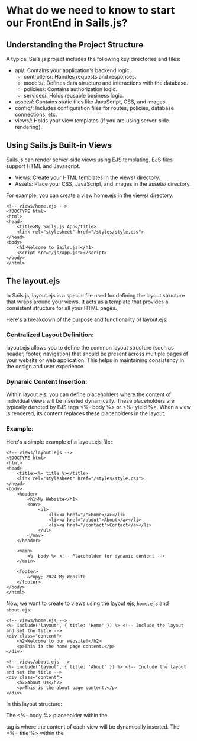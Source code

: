 # What do we need to know to start our FrontEnd in Sails.js?

## Understanding the Project Structure
A typical Sails.js project includes the following key directories and files:

- api/: Contains your application's backend logic.
    - controllers/: Handles requests and responses.
    - models/: Defines data structure and interactions with the database.
    - policies/: Contains authorization logic.
    - services/: Holds reusable business logic.
- assets/: Contains static files like JavaScript, CSS, and images.
- config/: Includes configuration files for routes, policies, database connections, etc.
- views/: Holds your view templates (if you are using server-side rendering).


## Using Sails.js Built-in Views
Sails.js can render server-side views using EJS templating. EJS files support HTML and Javascript.

- Views: Create your HTML templates in the views/ directory.
- Assets: Place your CSS, JavaScript, and images in the assets/ directory.

For example, you can create a view home.ejs in the views/ directory:
```
<!-- views/home.ejs -->
<!DOCTYPE html>
<html>
<head>
    <title>My Sails.js App</title>
    <link rel="stylesheet" href="/styles/style.css">
</head>
<body>
    <h1>Welcome to Sails.js!</h1>
    <script src="/js/app.js"></script>
</body>
</html>
```

## The layout.ejs
In Sails.js, layout.ejs is a special file used for defining the layout structure that wraps around your views. It acts as a template that provides a consistent structure for all your HTML pages.

Here's a breakdown of the purpose and functionality of layout.ejs:

### Centralized Layout Definition:
layout.ejs allows you to define the common layout structure (such as header, footer, navigation) that should be present across multiple pages of your website or web application. This helps in maintaining consistency in the design and user experience.

### Dynamic Content Insertion:
Within layout.ejs, you can define placeholders where the content of individual views will be inserted dynamically. These placeholders are typically denoted by EJS tags <%- body %> or <%- yield %>. When a view is rendered, its content replaces these placeholders in the layout.

### Example:
Here's a simple example of a layout.ejs file:
```
<!-- views/layout.ejs -->
<!DOCTYPE html>
<html>
<head>
    <title><%= title %></title>
    <link rel="stylesheet" href="/styles/style.css">
</head>
<body>
    <header>
        <h1>My Website</h1>
        <nav>
            <ul>
                <li><a href="/">Home</a></li>
                <li><a href="/about">About</a></li>
                <li><a href="/contact">Contact</a></li>
            </ul>
        </nav>
    </header>

    <main>
        <%- body %> <!-- Placeholder for dynamic content -->
    </main>

    <footer>
        &copy; 2024 My Website
    </footer>
</body>
</html>
```

Now, we want to create to views using the layout ejs, `home.ejs` and  `about.ejs`: 
```
<!-- views/home.ejs -->
<%- include('layout', { title: 'Home' }) %> <!-- Include the layout and set the title -->
<div class="content">
    <h2>Welcome to our website!</h2>
    <p>This is the home page content.</p>
</div>
```

```
<!-- views/about.ejs -->
<%- include('layout', { title: 'About' }) %> <!-- Include the layout and set the title -->
<div class="content">
    <h2>About Us</h2>
    <p>This is the about page content.</p>
</div>
```

In this layout structure:

The <%- body %> placeholder within the <main> tag is where the content of each view will be dynamically inserted.
The <%= title %> within the <title> tag ensures that the title of each page is dynamically set based on the title provided in the view.
The header contains the website's title and navigation links.
The footer includes copyright information or any other relevant content.
With this layout structure, the content from the home.ejs and about.ejs views will replace the <%- body %> placeholder in the layout, providing a consistent structure across all pages of your website or web application.